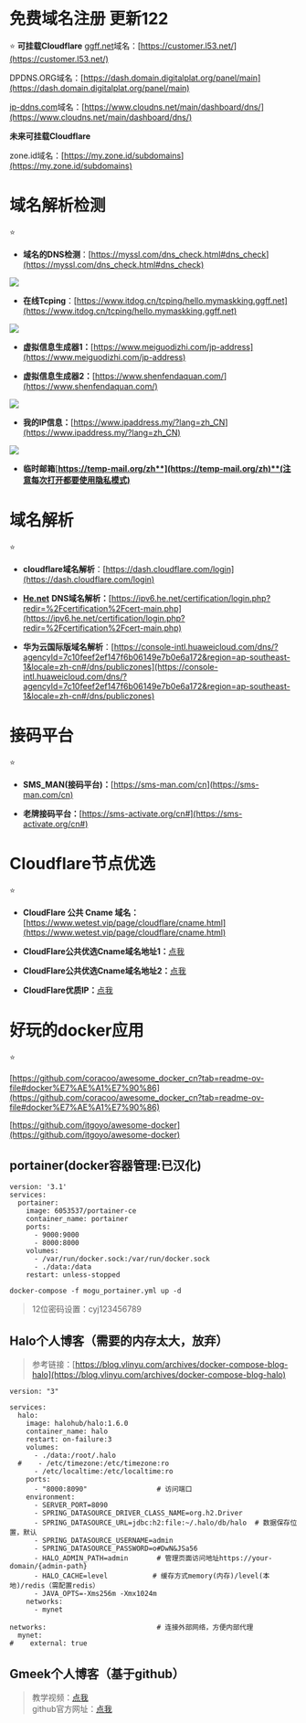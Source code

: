 # 免费域名注册 更新122

⭐
**可挂载Cloudflare**
[ggff.net](https://ggff.net/)域名：[https://customer.l53.net/](https://customer.l53.net/)

DPDNS.ORG域名：[https://dash.domain.digitalplat.org/panel/main](https://dash.domain.digitalplat.org/panel/main)

[ip-ddns.com](https://ip-ddns.com/)域名：[https://www.cloudns.net/main/dashboard/dns/](https://www.cloudns.net/main/dashboard/dns/)

**未来可挂载Cloudflare**

zone.id域名：[https://my.zone.id/subdomains](https://my.zone.id/subdomains)

# 域名解析检测

⭐

-   **域名的DNS检测**：[https://myssl.com/dns_check.html#dns_check](https://myssl.com/dns_check.html#dns_check)

![](http://www.kdocs.cn/api/v3/office/copy/TDdVRUJKSndPNnZiSFBhN204SFhycW1SYmY1QmZNcmlidHlzRjE3WHpMMUxTamM0b1NRSTg1ZkdPb29VT1pHVmx3MTVLczNvWG5CQk5nMWpXaVQ4cC9SZnZQbGNGRzh3Nlcyb0JvSUJQaVZQdGh3bnRET1ladGJtOC9BVHlCRC9vbGtodGtvYU9tdkVRd1lZUFQ4alJLUDNzdzJaaTBvSVBXNFErTG5rdFhsOE9KcGowS0ovNlJKVFhNTGpPWkllTGR4akVxR2tqcTNPejRtU2MzVEJ6NGxvS2tkb0gyOWs3KzJTelgyZ2szRGNJOEtOV1UreEVFRDZIQXJyOGpLZ3ZzdlI5NDYyci9vPQ==/attach/object/GAXX2ZA7ADQHI?)


-   **在线Tcping**：[https://www.itdog.cn/tcping/hello.mymaskking.ggff.net](https://www.itdog.cn/tcping/hello.mymaskking.ggff.net)

![](http://www.kdocs.cn/api/v3/office/copy/TDdVRUJKSndPNnZiSFBhN204SFhycW1SYmY1QmZNcmlidHlzRjE3WHpMMUxTamM0b1NRSTg1ZkdPb29VT1pHVmx3MTVLczNvWG5CQk5nMWpXaVQ4cC9SZnZQbGNGRzh3Nlcyb0JvSUJQaVZQdGh3bnRET1ladGJtOC9BVHlCRC9vbGtodGtvYU9tdkVRd1lZUFQ4alJLUDNzdzJaaTBvSVBXNFErTG5rdFhsOE9KcGowS0ovNlJKVFhNTGpPWkllTGR4akVxR2tqcTNPejRtU2MzVEJ6NGxvS2tkb0gyOWs3KzJTelgyZ2szRGNJOEtOV1UreEVFRDZIQXJyOGpLZ3ZzdlI5NDYyci9vPQ==/attach/object/4IHH4ZA7ABAAE?)

-   **虚拟信息生成器1：**[https://www.meiguodizhi.com/jp-address](https://www.meiguodizhi.com/jp-address)

-   **虚拟信息生成器2：**[https://www.shenfendaquan.com/](https://www.shenfendaquan.com/)

![](http://www.kdocs.cn/api/v3/office/copy/TDdVRUJKSndPNnZiSFBhN204SFhycW1SYmY1QmZNcmlidHlzRjE3WHpMMUxTamM0b1NRSTg1ZkdPb29VT1pHVmx3MTVLczNvWG5CQk5nMWpXaVQ4cC9SZnZQbGNGRzh3Nlcyb0JvSUJQaVZQdGh3bnRET1ladGJtOC9BVHlCRC9vbGtodGtvYU9tdkVRd1lZUFQ4alJLUDNzdzJaaTBvSVBXNFErTG5rdFhsOE9KcGowS0ovNlJKVFhNTGpPWkllTGR4akVxR2tqcTNPejRtU2MzVEJ6NGxvS2tkb0gyOWs3KzJTelgyZ2szRGNJOEtOV1UreEVFRDZIQXJyOGpLZ3ZzdlI5NDYyci9vPQ==/attach/object/AXRICZA7ABAA6?)

-   **我的IP信息：**[https://www.ipaddress.my/?lang=zh_CN](https://www.ipaddress.my/?lang=zh_CN)

![](http://www.kdocs.cn/api/v3/office/copy/TDdVRUJKSndPNnZiSFBhN204SFhycW1SYmY1QmZNcmlidHlzRjE3WHpMMUxTamM0b1NRSTg1ZkdPb29VT1pHVmx3MTVLczNvWG5CQk5nMWpXaVQ4cC9SZnZQbGNGRzh3Nlcyb0JvSUJQaVZQdGh3bnRET1ladGJtOC9BVHlCRC9vbGtodGtvYU9tdkVRd1lZUFQ4alJLUDNzdzJaaTBvSVBXNFErTG5rdFhsOE9KcGowS0ovNlJKVFhNTGpPWkllTGR4akVxR2tqcTNPejRtU2MzVEJ6NGxvS2tkb0gyOWs3KzJTelgyZ2szRGNJOEtOV1UreEVFRDZIQXJyOGpLZ3ZzdlI5NDYyci9vPQ==/attach/object/KMHI6ZA7ACQE6?)

-   **临时邮箱**[**https://temp-mail.org/zh**](https://temp-mail.org/zh)**(注意每次打开都要使用隐私模式)**

# 域名解析

⭐

-   **cloudflare域名解析**：[https://dash.cloudflare.com/login](https://dash.cloudflare.com/login)

-   [**He.net**](https://he.net/) **DNS域名解析：**[https://ipv6.he.net/certification/login.php?redir=%2Fcertification%2Fcert-main.php](https://ipv6.he.net/certification/login.php?redir=%2Fcertification%2Fcert-main.php)

-   **华为云国际版域名解析**：[https://console-intl.huaweicloud.com/dns/?agencyId=7c10feef2ef147f6b06149e7b0e6a172&region=ap-southeast-1&locale=zh-cn#/dns/publiczones](https://console-intl.huaweicloud.com/dns/?agencyId=7c10feef2ef147f6b06149e7b0e6a172&region=ap-southeast-1&locale=zh-cn#/dns/publiczones)

# 接码平台

⭐

-   **SMS_MAN(接码平台)：**[https://sms-man.com/cn](https://sms-man.com/cn)

-   **老牌接码平台：**[https://sms-activate.org/cn#](https://sms-activate.org/cn#)

# Cloudflare节点优选

⭐

-   **CloudFlare 公共 Cname 域名：**[https://www.wetest.vip/page/cloudflare/cname.html](https://www.wetest.vip/page/cloudflare/cname.html)

-   **CloudFlare公共优选Cname域名地址1：**[点我](https://www.wetest.vip/)

-   **CloudFlare公共优选Cname域名地址2：**[点](https://www.wetest.vip/)[我](https://blog.nbvil.com/nat/saasip/)

-   **CloudFlare优质IP：**[点我](https://stock.hostmonit.com/CloudFlareYes)

# 好玩的docker应用

⭐

[https://github.com/coracoo/awesome_docker_cn?tab=readme-ov-file#docker%E7%AE%A1%E7%90%86](https://github.com/coracoo/awesome_docker_cn?tab=readme-ov-file#docker%E7%AE%A1%E7%90%86)

[https://github.com/itgoyo/awesome-docker](https://github.com/itgoyo/awesome-docker)

## portainer(docker容器管理:已汉化)

```
version: '3.1'
services:
  portainer:
    image: 6053537/portainer-ce
    container_name: portainer
    ports:
      - 9000:9000
      - 8000:8000
    volumes:
      - /var/run/docker.sock:/var/run/docker.sock
      - ./data:/data
    restart: unless-stopped
```

```
docker-compose -f mogu_portainer.yml up -d
```

> 12位密码设置：cyj123456789

## Halo个人博客（需要的内存太大，放弃）

> 参考链接：[https://blog.vlinyu.com/archives/docker-compose-blog-halo](https://blog.vlinyu.com/archives/docker-compose-blog-halo)

```
version: "3"

services:
  halo:
    image: halohub/halo:1.6.0
    container_name: halo
    restart: on-failure:3
    volumes:
      - ./data:/root/.halo
  #    - /etc/timezone:/etc/timezone:ro
      - /etc/localtime:/etc/localtime:ro
    ports:
      - "8000:8090"                 # 访问端口
    environment:
      - SERVER_PORT=8090
      - SPRING_DATASOURCE_DRIVER_CLASS_NAME=org.h2.Driver
      - SPRING_DATASOURCE_URL=jdbc:h2:file:~/.halo/db/halo  # 数据保存位置，默认
      - SPRING_DATASOURCE_USERNAME=admin
      - SPRING_DATASOURCE_PASSWORD=o#DwN&JSa56
      - HALO_ADMIN_PATH=admin       # 管理页面访问地址https://your-domain/{admin-path}
      - HALO_CACHE=level           # 缓存方式memory(内存)/level(本地)/redis（需配置redis）
      - JAVA_OPTS=-Xms256m -Xmx1024m
    networks:
      - mynet

networks:                           # 连接外部网络，方便内部代理
  mynet:
#    external: true
```

## Gmeek个人博客（基于github）

> 教学视频：[点我](https://www.bilibili.com/video/BV1GM4m1m7ZD/?vd_source=aafb688695496c16d63c4b9e07f211b3)  
> github官方网址：[点我](https://github.com/Meekdai/Gmeek)
